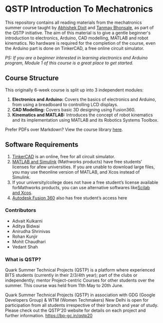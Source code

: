 # QSTP Introduction To Mechatronics

This repository contains all reading materials from the mechatronics summer course taught by [Abhishek Dixit](https://github.com/abhidxt299) and [Tanmay Bhonsale](https://github.com/enceladus2000), as part of the QSTP initiative. The aim of this material is to give a gentle beginner's introduction to electronics, Arduino, CAD modelling, MATLAB and robot kinematics. No hardware is required for the completion of the course, even the Arduino part is done on TinkerCAD, a free online circuit simulator.

*PS: If you are a beginner interested in learning electronics and Arduino program, Module 1 of this course is a great place to get started.*

## Course Structure

This originally 6-week course is split up into 3 independent modules:

1. **Electronics and Arduino:** Covers the basics of electronics and Arduino, from using a breadboard to controlling LCD displays.
2. **CAD Modelling:** Covers basic 3D designing using Fusion360.
3. **Kinematics and MATLAB:** Introduces the concept of robot kinematics and its implementation using MATLAB and its Robotics Systems Toolbox.

Prefer PDFs over Markdown? View the course library [here](https://drive.google.com/drive/folders/18EjLzFuPEsQIjeKlMv0LglDAxUYW_-UF?usp=sharing).

## Software Requirements

1. [TinkerCAD](https://www.tinkercad.com/)​ is an online, free for all circuit simulator.
2. [MATLAB and Simulink](https://in.mathworks.com/downloads/)​ (Mathworks products) have free students’ licenses for afew universities. If you are unable to download large files, you may use theonline version of MATLAB, and Xcos instead of Simulink.
3. If your university/college does not have a free student’s license available forMathworks products, you can use alternative softwares like [​Scilab and Xcos](https://www.scilab.org/download/6.0.2)​.
4. [Autodesk Fusion 360](https://www.autodesk.com/products/fusion-360/students-teachers-educators)​ also has free student’s access here


### Contributors

* Advait Kulkarni
* Aditya Bidwai
* Anirudha Shrinivas
* Rohan Kunjir
* Mohit Chaudhari
* Vedant Shah

### What is QSTP?

Quark Summer Technical Projects (QSTP) is a platform where experienced BITS students (currently in their 2/3/4th year); part of the clubs or independently; mentor Project-centric Courses for other students over the summer. This course was held from 11th May to 20th June.

Quark Summer Technical Projects (QSTP) in association with GDG (Google Developers Group) & WTM (Women Techmakers) New Delhi is open for participation from all students irrespective of their branch and year of study. 
Please check out the QSTP'20 website for details on each project and further information. https://bp-gc.in/qstp20


